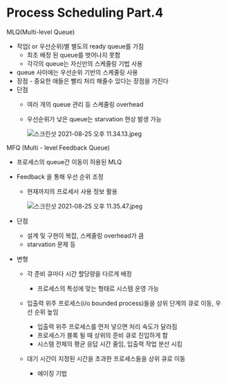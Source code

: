# Process Scheduling Part.4

MLQ(Multi-level Queue)

- 작업( or 우선순위)별 별도의 ready queue를 가짐
    - 최초 배정 된 queue를 벗어나지 못함
    - 각각의 queue는 자신만의 스케줄링 기법 사용
- queue 사이에는 우선순위 기반의 스케줄링 사용
- 장점 - 중요한 애들은 빨리 처리 해줄수 있다는 장점을 가진다
- 단점
    - 여러 개의 queue 관리 등 스케줄링 overhead
    - 우선순위가 낮은 queue는 starvation 현상 발생 가능

        ![스크린샷 2021-08-25 오후 11.34.13.jpeg](Process%20Scheduling%20Part%204%206f0355d41a3c487e9f2822a570172d8a/%E1%84%89%E1%85%B3%E1%84%8F%E1%85%B3%E1%84%85%E1%85%B5%E1%86%AB%E1%84%89%E1%85%A3%E1%86%BA_2021-08-25_%E1%84%8B%E1%85%A9%E1%84%92%E1%85%AE_11.34.13.jpeg)

MFQ (Multi - level Feedback Queue)

- 프로세스의 queue간 이동이 허용된 MLQ
- Feedback 을 통해 우선 순위 조정
    - 현재까지의 프로세서 사용 정보 활용

        ![스크린샷 2021-08-25 오후 11.35.47.jpeg](Process%20Scheduling%20Part%204%206f0355d41a3c487e9f2822a570172d8a/%E1%84%89%E1%85%B3%E1%84%8F%E1%85%B3%E1%84%85%E1%85%B5%E1%86%AB%E1%84%89%E1%85%A3%E1%86%BA_2021-08-25_%E1%84%8B%E1%85%A9%E1%84%92%E1%85%AE_11.35.47.jpeg)

- 단점
    - 설계 및 구현이 복잡, 스케줄링 overhead가 큼
    - starvation 문제 등
- 변형
    - 각 준비 큐마다 시간 할당량을 다르게 배정
        - 프로세스의 특성에 맞는 형태로 시스템 운영 가능

    - 입출력 위주 프로세스(i/o bounded process)들을 상위 단계의 큐로 이동, 우선 순위 높임
        - 입출력 위주 프로세스를 먼저 넣으면 처리 속도가 달라짐
        - 프로세스가 블록 될 때 상위의 준비 큐로 진입하게 함
        - 시스템 전체의 평균 응답 시간 줄임, 입출력 작업 분산 시킴

    - 대기 시간이 지정된 시간을 초과한 프로세스들을 상위 큐로 이동
        - 에이징 기법